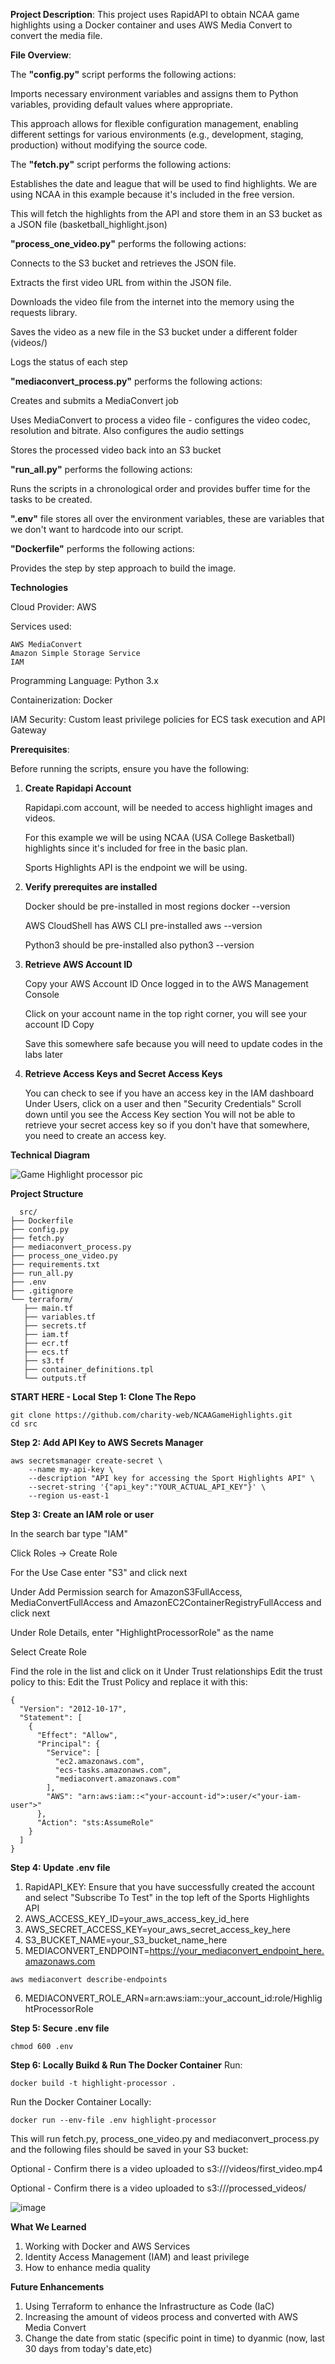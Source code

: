**Project Description**: This project uses RapidAPI to obtain NCAA game highlights using a Docker container and uses AWS Media Convert to convert the media file.

**File Overview**:

  The **"config.py"** script performs the following actions: 
  
  Imports necessary environment variables and assigns them to Python variables, providing default values where appropriate. 

  This approach allows for flexible configuration management, enabling different 
  settings for various environments (e.g., development, staging, production) without modifying the source code.

  The **"fetch.py"** script performs the following actions:

  Establishes the date and league that will be used to find highlights. We are using NCAA in this example because it's included in the free version. 

  This will fetch the highlights from the API and store them in an S3 bucket as a JSON file (basketball_highlight.json)

  **"process_one_video.py"** performs the following actions:

  Connects to the S3 bucket and retrieves the JSON file. 

  Extracts the first video URL from within the JSON file. 
  
  Downloads the video file from the internet into the memory using the requests library. 
  
  Saves the video as a new file in the S3 bucket under a different 
  folder (videos/) 
  
  Logs the status of each step

  **"mediaconvert_process.py"** performs the following actions:

  Creates and submits a MediaConvert job 
  
  Uses MediaConvert to process a video file - configures the video codec, resolution and bitrate. Also configures the audio settings 
  
  Stores the processed video back into an S3 bucket

  **"run_all.py"** performs the following actions: 
  
  Runs the scripts in a chronological order and provides buffer time for the tasks to be created.

  **".env"** file stores all over the environment variables, these are variables that we don't want to hardcode into our script.

  **"Dockerfile"** performs the following actions: 
  
  Provides the step by step approach to build the image.
  
**Technologies**
  
Cloud Provider: AWS

Services used:

    AWS MediaConvert
    Amazon Simple Storage Service
    IAM
  
Programming Language: Python 3.x

Containerization: Docker

IAM Security: Custom least privilege policies for ECS task execution and API Gateway

**Prerequisites**: 

Before running the scripts, ensure you have the following:

1. **Create Rapidapi Account**

    Rapidapi.com account, will be needed to access highlight images and videos.

    For this example we will be using NCAA (USA College Basketball) highlights since it's included for free in the basic plan.

    Sports Highlights API is the endpoint we will be using.

2. **Verify prerequites are installed**

     Docker should be pre-installed in most regions docker --version

     AWS CloudShell has AWS CLI pre-installed aws --version

     Python3 should be pre-installed also python3 --version

3. **Retrieve AWS Account ID**
   
    Copy your AWS Account ID Once logged in to the AWS Management Console 
    
    Click on your account name in the top right corner, you will see your account ID Copy 
    
    Save this somewhere safe because you will need to update codes in the labs later
   
4. **Retrieve Access Keys and Secret Access Keys**

   You can check to see if you have an access key in the IAM dashboard Under Users, click on a user and then "Security Credentials" Scroll down until you see the Access Key section You will not be able to retrieve your secret access key so if you don't have that 
   somewhere, you need to create an access key.


**Technical Diagram**

  ![Game Highlight processor pic](https://github.com/user-attachments/assets/2cf1d05c-1314-4699-a797-29e490ce3bd0)


**Project Structure**

 ``` 
   src/
├── Dockerfile
├── config.py
├── fetch.py
├── mediaconvert_process.py
├── process_one_video.py
├── requirements.txt
├── run_all.py
├── .env
├── .gitignore
└── terraform/
    ├── main.tf
    ├── variables.tf
    ├── secrets.tf
    ├── iam.tf
    ├── ecr.tf
    ├── ecs.tf
    ├── s3.tf
    ├── container_definitions.tpl
    └── outputs.tf
```

**START HERE - Local**
**Step 1: Clone The Repo**
```
git clone https://github.com/charity-web/NCAAGameHighlights.git
cd src
```

**Step 2: Add API Key to AWS Secrets Manager**

```
aws secretsmanager create-secret \
    --name my-api-key \
    --description "API key for accessing the Sport Highlights API" \
    --secret-string '{"api_key":"YOUR_ACTUAL_API_KEY"}' \
    --region us-east-1
```
    
**Step 3: Create an IAM role or user**

In the search bar type "IAM"

Click Roles -> Create Role

For the Use Case enter "S3" and click next

Under Add Permission search for AmazonS3FullAccess, MediaConvertFullAccess and AmazonEC2ContainerRegistryFullAccess and click next

Under Role Details, enter "HighlightProcessorRole" as the name

Select Create Role

Find the role in the list and click on it Under Trust relationships Edit the trust policy to this: Edit the Trust Policy and replace it with this:

```
{
  "Version": "2012-10-17",
  "Statement": [
    {
      "Effect": "Allow",
      "Principal": {
        "Service": [
          "ec2.amazonaws.com",
          "ecs-tasks.amazonaws.com",
          "mediaconvert.amazonaws.com"
        ],
        "AWS": "arn:aws:iam::<"your-account-id">:user/<"your-iam-user">"
      },
      "Action": "sts:AssumeRole"
    }
  ]
}
```

**Step 4: Update .env file**
1. RapidAPI_KEY: Ensure that you have successfully created the account and select "Subscribe To Test" in the top left of the Sports Highlights API
2. AWS_ACCESS_KEY_ID=your_aws_access_key_id_here
3. AWS_SECRET_ACCESS_KEY=your_aws_secret_access_key_here
4. S3_BUCKET_NAME=your_S3_bucket_name_here
5. MEDIACONVERT_ENDPOINT=https://your_mediaconvert_endpoint_here.amazonaws.com
```
aws mediaconvert describe-endpoints
```
6. MEDIACONVERT_ROLE_ARN=arn:aws:iam::your_account_id:role/HighlightProcessorRole

**Step 5: Secure .env file**
```
chmod 600 .env
```

**Step 6: Locally Buikd & Run The Docker Container**
Run:
```
docker build -t highlight-processor .
```
Run the Docker Container Locally:

```
docker run --env-file .env highlight-processor
```
This will run fetch.py, process_one_video.py and mediaconvert_process.py and the following files should be saved in your S3 bucket:

Optional - Confirm there is a video uploaded to s3:///videos/first_video.mp4

Optional - Confirm there is a video uploaded to s3:///processed_videos/

![image](https://github.com/user-attachments/assets/1dd6dff0-7517-43ae-8606-946e82050ddd)



**What We Learned**
1. Working with Docker and AWS Services
2. Identity Access Management (IAM) and least privilege
3. How to enhance media quality

**Future Enhancements**
1. Using Terraform to enhance the Infrastructure as Code (IaC)
2. Increasing the amount of videos process and converted with AWS Media Convert
3. Change the date from static (specific point in time) to dyanmic (now, last 30 days from today's date,etc)
































